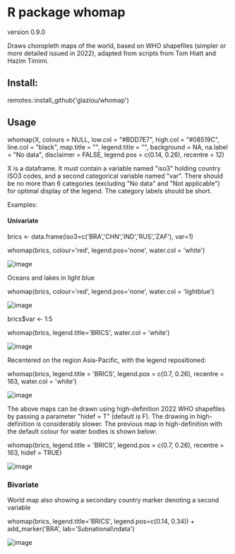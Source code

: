 # R package whomap
version 0.9.0

Draws choropleth maps of the world, based on WHO shapefiles (simpler or more detailed issued in 2022), adapted from scripts from Tom Hiatt and Hazim Timimi.


## Install:

remotes::install_github('glaziou/whomap')


## Usage

whomap(X, colours = NULL, low.col = "#BDD7E7", high.col = "#08519C",
    line.col = "black", map.title = "", legend.title = "",
    background = NA, na.label = "No data", disclaimer = FALSE,
    legend.pos = c(0.14, 0.26), recentre = 12)
    
X is a dataframe. It must contain a variable named "iso3" holding country ISO3 codes, and a second
categorical variable named "var". There should be no more than 6 categories (excluding "No data" and 
"Not applicable") for optimal display of the legend. The category labels should be short.

Examples:

#### Univariate

brics <- data.frame(iso3=c('BRA','CHN','IND','RUS','ZAF'),
                    var=1)

whomap(brics, colour='red', legend.pos='none', water.col = 'white')

![image](https://user-images.githubusercontent.com/233963/119449613-2663f980-bd33-11eb-99ea-fa4f567cba3d.png)


Oceans and lakes in light blue

whomap(brics, colour='red', legend.pos='none', water.col = 'lightblue')

![image](https://user-images.githubusercontent.com/233963/119449734-4398c800-bd33-11eb-9f5b-25ce8218c944.png)


brics$var <- 1:5

whomap(brics, legend.title='BRICS', water.col = 'white')

![image](https://user-images.githubusercontent.com/233963/120228265-13798980-c24b-11eb-9ce6-7f62ae383fa7.png)


Recentered on the region Asia-Pacific, with the legend repositioned:

whomap(brics, legend.title = 'BRICS', legend.pos = c(0.7, 0.26), recentre = 163, water.col = 'white')

![image](https://user-images.githubusercontent.com/233963/119449970-98d4d980-bd33-11eb-89f3-24ca5c8be36f.png)


The above maps can be drawn using high-definition 2022 WHO shapefiles by passing a parameter "hidef = T" (default is F). The drawing in high-definition is considerably slower. The previous map in high-definition with the default colour for water bodies is shown below:

whomap(brics, legend.title = 'BRICS', legend.pos = c(0.7, 0.26), recentre = 163, hidef = TRUE)

![image](https://user-images.githubusercontent.com/233963/173190001-bcd107c7-17cc-483b-8419-968ccd06ec4c.png)



### Bivariate

World map also showing a secondary country marker denoting a second variable

whomap(brics, legend.title='BRICS', legend.pos=c(0.14, 0.34)) +
   add_marker('BRA', lab='Subnational\ndata')

![image](https://user-images.githubusercontent.com/233963/120228390-44f25500-c24b-11eb-848c-1673771848a2.png)



